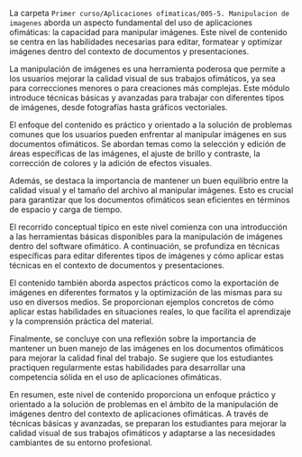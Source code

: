 La carpeta `Primer curso/Aplicaciones ofimaticas/005-5. Manipulacion de imagenes` aborda un aspecto fundamental del uso de aplicaciones ofimáticas: la capacidad para manipular imágenes. Este nivel de contenido se centra en las habilidades necesarias para editar, formatear y optimizar imágenes dentro del contexto de documentos y presentaciones.

La manipulación de imágenes es una herramienta poderosa que permite a los usuarios mejorar la calidad visual de sus trabajos ofimáticos, ya sea para correcciones menores o para creaciones más complejas. Este módulo introduce técnicas básicas y avanzadas para trabajar con diferentes tipos de imágenes, desde fotografías hasta gráficos vectoriales.

El enfoque del contenido es práctico y orientado a la solución de problemas comunes que los usuarios pueden enfrentar al manipular imágenes en sus documentos ofimáticos. Se abordan temas como la selección y edición de áreas específicas de las imágenes, el ajuste de brillo y contraste, la corrección de colores y la adición de efectos visuales.

Además, se destaca la importancia de mantener un buen equilibrio entre la calidad visual y el tamaño del archivo al manipular imágenes. Esto es crucial para garantizar que los documentos ofimáticos sean eficientes en términos de espacio y carga de tiempo.

El recorrido conceptual típico en este nivel comienza con una introducción a las herramientas básicas disponibles para la manipulación de imágenes dentro del software ofimático. A continuación, se profundiza en técnicas específicas para editar diferentes tipos de imágenes y cómo aplicar estas técnicas en el contexto de documentos y presentaciones.

El contenido también aborda aspectos prácticos como la exportación de imágenes en diferentes formatos y la optimización de las mismas para su uso en diversos medios. Se proporcionan ejemplos concretos de cómo aplicar estas habilidades en situaciones reales, lo que facilita el aprendizaje y la comprensión práctica del material.

Finalmente, se concluye con una reflexión sobre la importancia de mantener un buen manejo de las imágenes en los documentos ofimáticos para mejorar la calidad final del trabajo. Se sugiere que los estudiantes practiquen regularmente estas habilidades para desarrollar una competencia sólida en el uso de aplicaciones ofimáticas.

En resumen, este nivel de contenido proporciona un enfoque práctico y orientado a la solución de problemas en el ámbito de la manipulación de imágenes dentro del contexto de aplicaciones ofimáticas. A través de técnicas básicas y avanzadas, se preparan los estudiantes para mejorar la calidad visual de sus trabajos ofimáticos y adaptarse a las necesidades cambiantes de su entorno profesional.
